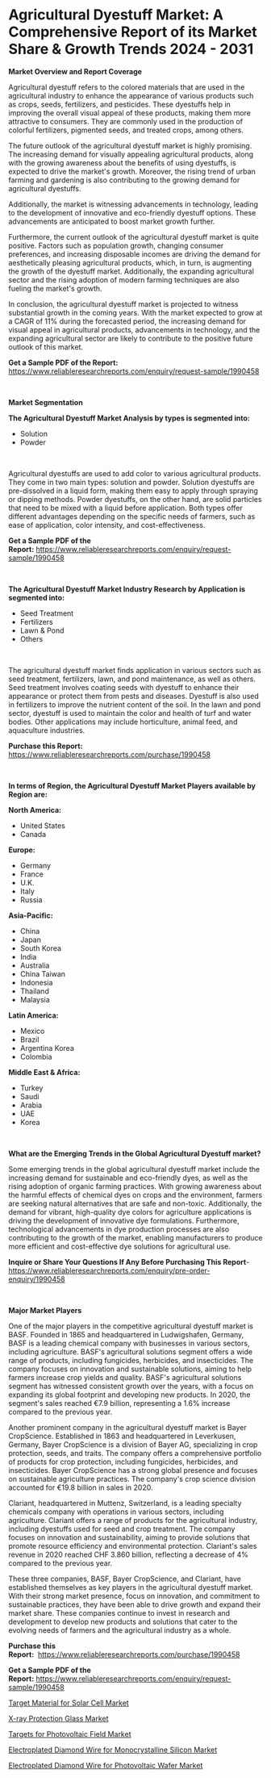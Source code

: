<p><h1>Agricultural Dyestuff Market: A Comprehensive Report of its Market Share & Growth Trends 2024 - 2031</h1></p><p><strong>Market Overview and Report Coverage</strong></p>
<p><p>Agricultural dyestuff refers to the colored materials that are used in the agricultural industry to enhance the appearance of various products such as crops, seeds, fertilizers, and pesticides. These dyestuffs help in improving the overall visual appeal of these products, making them more attractive to consumers. They are commonly used in the production of colorful fertilizers, pigmented seeds, and treated crops, among others.</p><p>The future outlook of the agricultural dyestuff market is highly promising. The increasing demand for visually appealing agricultural products, along with the growing awareness about the benefits of using dyestuffs, is expected to drive the market's growth. Moreover, the rising trend of urban farming and gardening is also contributing to the growing demand for agricultural dyestuffs.</p><p>Additionally, the market is witnessing advancements in technology, leading to the development of innovative and eco-friendly dyestuff options. These advancements are anticipated to boost market growth further.</p><p>Furthermore, the current outlook of the agricultural dyestuff market is quite positive. Factors such as population growth, changing consumer preferences, and increasing disposable incomes are driving the demand for aesthetically pleasing agricultural products, which, in turn, is augmenting the growth of the dyestuff market. Additionally, the expanding agricultural sector and the rising adoption of modern farming techniques are also fueling the market's growth.</p><p>In conclusion, the agricultural dyestuff market is projected to witness substantial growth in the coming years. With the market expected to grow at a CAGR of 11% during the forecasted period, the increasing demand for visual appeal in agricultural products, advancements in technology, and the expanding agricultural sector are likely to contribute to the positive future outlook of this market.</p></p>
<p><strong>Get a Sample PDF of the Report:</strong> <a href="https://www.reliableresearchreports.com/enquiry/request-sample/1990458">https://www.reliableresearchreports.com/enquiry/request-sample/1990458</a></p>
<p>&nbsp;</p>
<p><strong>Market Segmentation</strong></p>
<p><strong>The Agricultural Dyestuff Market Analysis by types is segmented into:</strong></p>
<p><ul><li>Solution</li><li>Powder</li></ul></p>
<p>&nbsp;</p>
<p><p>Agricultural dyestuffs are used to add color to various agricultural products. They come in two main types: solution and powder. Solution dyestuffs are pre-dissolved in a liquid form, making them easy to apply through spraying or dipping methods. Powder dyestuffs, on the other hand, are solid particles that need to be mixed with a liquid before application. Both types offer different advantages depending on the specific needs of farmers, such as ease of application, color intensity, and cost-effectiveness.</p></p>
<p><strong>Get a Sample PDF of the Report:</strong>&nbsp;<a href="https://www.reliableresearchreports.com/enquiry/request-sample/1990458">https://www.reliableresearchreports.com/enquiry/request-sample/1990458</a></p>
<p>&nbsp;</p>
<p><strong>The Agricultural Dyestuff Market Industry Research by Application is segmented into:</strong></p>
<p><ul><li>Seed Treatment</li><li>Fertilizers</li><li>Lawn & Pond</li><li>Others</li></ul></p>
<p>&nbsp;</p>
<p><p>The agricultural dyestuff market finds application in various sectors such as seed treatment, fertilizers, lawn, and pond maintenance, as well as others. Seed treatment involves coating seeds with dyestuff to enhance their appearance or protect them from pests and diseases. Dyestuff is also used in fertilizers to improve the nutrient content of the soil. In the lawn and pond sector, dyestuff is used to maintain the color and health of turf and water bodies. Other applications may include horticulture, animal feed, and aquaculture industries.</p></p>
<p><strong>Purchase this Report:</strong>&nbsp; <a href="https://www.reliableresearchreports.com/purchase/1990458">https://www.reliableresearchreports.com/purchase/1990458</a></p>
<p>&nbsp;</p>
<p><strong>In terms of Region, the Agricultural Dyestuff Market Players available by Region are:</strong></p>
<p>
    <p> <strong> North America: </strong>
        <ul>
            <li>United States</li>
            <li>Canada</li>
        </ul>
        </p> 
    <p> <strong> Europe: </strong>
        <ul>
            <li>Germany</li>
            <li>France</li>
            <li>U.K.</li>
            <li>Italy</li>
            <li>Russia</li>
        </ul>
        </p> 
    <p> <strong> Asia-Pacific: </strong>
        <ul>
            <li>China</li>
            <li>Japan</li>
            <li>South Korea</li>
            <li>India</li>
            <li>Australia</li>
            <li>China Taiwan</li>
            <li>Indonesia</li>
            <li>Thailand</li>
            <li>Malaysia</li>
        </ul>
        </p> 
    <p> <strong> Latin America: </strong>
        <ul>
            <li>Mexico</li>
            <li>Brazil</li>
            <li>Argentina Korea</li>
            <li>Colombia</li>
        </ul>
        </p> 
    <p> <strong> Middle East & Africa: </strong>
        <ul>
            <li>Turkey</li>
            <li>Saudi</li>
            <li>Arabia</li>
            <li>UAE</li>
            <li>Korea</li>
        </ul>
    </p>
    </p>
<p>&nbsp;</p>
<p><strong>What are the Emerging Trends in the Global Agricultural Dyestuff market?</strong></p>
<p><p>Some emerging trends in the global agricultural dyestuff market include the increasing demand for sustainable and eco-friendly dyes, as well as the rising adoption of organic farming practices. With growing awareness about the harmful effects of chemical dyes on crops and the environment, farmers are seeking natural alternatives that are safe and non-toxic. Additionally, the demand for vibrant, high-quality dye colors for agriculture applications is driving the development of innovative dye formulations. Furthermore, technological advancements in dye production processes are also contributing to the growth of the market, enabling manufacturers to produce more efficient and cost-effective dye solutions for agricultural use.</p></p>
<p><strong>Inquire or Share Your Questions If Any Before Purchasing This Report</strong>- <a href="https://www.reliableresearchreports.com/enquiry/pre-order-enquiry/1990458">https://www.reliableresearchreports.com/enquiry/pre-order-enquiry/1990458</a></p>
<p>&nbsp;</p>
<p><strong>Major Market Players</strong></p>
<p><p>One of the major players in the competitive agricultural dyestuff market is BASF. Founded in 1865 and headquartered in Ludwigshafen, Germany, BASF is a leading chemical company with businesses in various sectors, including agriculture. BASF's agricultural solutions segment offers a wide range of products, including fungicides, herbicides, and insecticides. The company focuses on innovation and sustainable solutions, aiming to help farmers increase crop yields and quality. BASF's agricultural solutions segment has witnessed consistent growth over the years, with a focus on expanding its global footprint and developing new products. In 2020, the segment's sales reached €7.9 billion, representing a 1.6% increase compared to the previous year.</p><p>Another prominent company in the agricultural dyestuff market is Bayer CropScience. Established in 1863 and headquartered in Leverkusen, Germany, Bayer CropScience is a division of Bayer AG, specializing in crop protection, seeds, and traits. The company offers a comprehensive portfolio of products for crop protection, including fungicides, herbicides, and insecticides. Bayer CropScience has a strong global presence and focuses on sustainable agriculture practices. The company's crop science division accounted for €19.8 billion in sales in 2020.</p><p>Clariant, headquartered in Muttenz, Switzerland, is a leading specialty chemicals company with operations in various sectors, including agriculture. Clariant offers a range of products for the agricultural industry, including dyestuffs used for seed and crop treatment. The company focuses on innovation and sustainability, aiming to provide solutions that promote resource efficiency and environmental protection. Clariant's sales revenue in 2020 reached CHF 3.860 billion, reflecting a decrease of 4% compared to the previous year.</p><p>These three companies, BASF, Bayer CropScience, and Clariant, have established themselves as key players in the agricultural dyestuff market. With their strong market presence, focus on innovation, and commitment to sustainable practices, they have been able to drive growth and expand their market share. These companies continue to invest in research and development to develop new products and solutions that cater to the evolving needs of farmers and the agricultural industry as a whole.</p></p>
<p><strong>Purchase this Report:</strong>&nbsp;&nbsp;<a href="https://www.reliableresearchreports.com/purchase/1990458">https://www.reliableresearchreports.com/purchase/1990458</a></p>
<p></p>
<p><strong>Get a Sample PDF of the Report:</strong>&nbsp;<a href="https://www.reliableresearchreports.com/enquiry/request-sample/1990458">https://www.reliableresearchreports.com/enquiry/request-sample/1990458</a></p>
<p><p><a href="https://github.com/pizolina/Market-Research-Report-List-2/blob/main/target-material-for-solar-cell-market.md">Target Material for Solar Cell Market</a></p><p><a href="https://github.com/ashepherd82/Market-Research-Report-List-2/blob/main/x-ray-protection-glass-market.md">X-ray Protection Glass Market</a></p><p><a href="https://github.com/lbird53714/Market-Research-Report-List-2/blob/main/targets-for-photovoltaic-field-market.md">Targets for Photovoltaic Field Market</a></p><p><a href="https://github.com/mabutironaldo/Market-Research-Report-List-2/blob/main/electroplated-diamond-wire-for-monocrystalline-silicon-market.md">Electroplated Diamond Wire for Monocrystalline Silicon Market</a></p><p><a href="https://github.com/castoriffic/Market-Research-Report-List-2/blob/main/electroplated-diamond-wire-for-photovoltaic-wafer-market.md">Electroplated Diamond Wire for Photovoltaic Wafer Market</a></p></p>